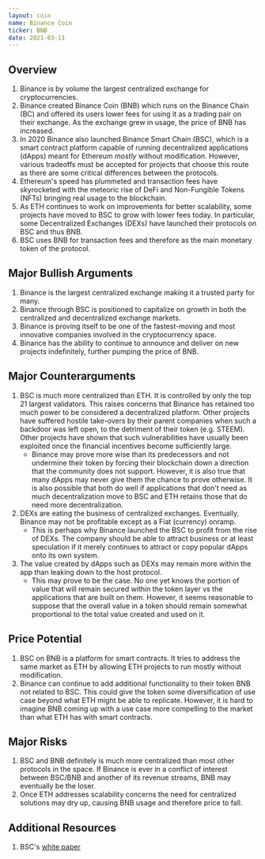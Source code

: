 ```yaml
---
layout: coin
name: Binance Coin
ticker: BNB
date: 2021-03-11
---
```


## Overview

1. Binance is by volume the largest centralized exchange for cryptocurrencies.
1. Binance created Binance Coin (BNB) which runs on the Binance Chain (BC) and offered its users lower fees for using it as a trading pair on their exchange. As the exchange grew in usage, the price of BNB has increased.
1. In 2020 Binance also launched Binance Smart Chain (BSC), which is a smart contract platform capable of running decentralized applications (dApps) meant for Ethereum _mostly_ without modification. However, various tradeoffs must be accepted for projects that choose this route as there are some critical differences between the protocols.
1. Ethereum's speed has plummeted and transaction fees have skyrocketed with the meteoric rise of DeFi and Non-Fungible Tokens (NFTs) bringing real usage to the blockchain.
1. As ETH continues to work on improvements for better scalability, some projects have moved to BSC to grow with lower fees today. In particular, some Decentralized Exchanges (DEXs) have launched their protocols on BSC and thus BNB.
1. BSC uses BNB for transaction fees and therefore as the main monetary token of the protocol.

## Major Bullish Arguments

1. Binance is the largest centralized exchange making it a trusted party for many.
1. Binance through BSC is positioned to capitalize on growth in both the centralized and decentralized exchange markets.
1. Binance is proving itself to be one of the fastest-moving and most innovative companies involved in the cryptocurrency space.
1. Binance has the ability to continue to announce and deliver on new projects indefinitely, further pumping the price of BNB.

## Major Counterarguments

1. BSC is much more centralized than ETH. It is controlled by only the top 21 largest validators. This raises concerns that Binance has retained too much power to be considered a decentralized platform. Other projects have suffered hostile take-overs by their parent companies when such a backdoor was left open, to the detriment of their token (e.g. STEEM). Other projects have shown that such vulnerabilities have usually been exploited once the financial incentives become sufficiently large.
   - Binance may prove more wise than its predecessors and not undermine their token by forcing their blockchain down a direction that the community does not support. However, it is also true that many dApps may never give them the chance to prove otherwise. It is also possible that both do well if applications that don't need as much decentralization move to BSC and ETH retains those that do need more decentralization.
1. DEXs are eating the business of centralized exchanges. Eventually, Binance may not be profitable except as a Fiat (currency) onramp.
   - This is perhaps why Binance launched the BSC to profit from the rise of DEXs. The company should be able to attract business or at least speculation if it merely continues to attract or copy popular dApps onto its own system.
1. The value created by dApps such as DEXs may remain more within the app than leaking down to the host protocol.
   - This may prove to be the case. No one yet knows the portion of value that will remain secured within the token layer vs the applications that are built on them. However, it seems reasonable to suppose that the overall value in a token should remain somewhat proportional to the total value created and used on it.

## Price Potential

1. BSC on BNB is a platform for smart contracts. It tries to address the same market as ETH by allowing ETH projects to run mostly without modification.
1. Binance can continue to add additional functionality to their token BNB not related to BSC. This could give the token some diversification of use case beyond what ETH might be able to replicate. However, it is hard to imagine BNB coming up with a use case more compelling to the market than what ETH has with smart contracts.

## Major Risks

1. BSC and BNB definitely is much more centralized than most other protocols in the space. If Binance is ever in a conflict of interest between BSC/BNB and another of its revenue streams, BNB may eventually be the loser.
1. Once ETH addresses scalability concerns the need for centralized solutions may dry up, causing BNB usage and therefore price to fall.

## Additional Resources

1. BSC's [white paper](https://dex-bin.bnbstatic.com/static/Whitepaper_%20Binance%20Smart%20Chain.pdf)
